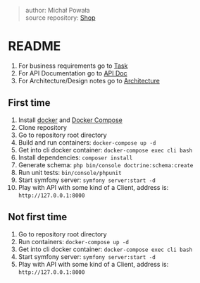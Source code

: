 > author: Michał Powała <br>
> source repository: [Shop](https://github.com/Crix4lis/Shop)

# README
1. For business requirements go to [Task](https://github.com/Crix4lis/Shop/blob/master/doc/Task.md)
1. For API Documentation go to [API Doc](https://github.com/Crix4lis/Shop/blob/master/doc/Documentation.md)
1. For Architecture/Design notes go to [Architecture](https://github.com/Crix4lis/Shop/blob/master/doc/Architecture.md)

## First time
1. Install [docker](https://docs.docker.com/install/) and [Docker Compose](https://docs.docker.com/compose/install/)
1. Clone repository
1. Go to repository root directory
1. Build and run containers: `docker-compose up -d`
1. Get into cli docker container: `docker-compose exec cli bash`
1. Install dependencies: `composer install`
1. Generate schema: `php bin/console doctrine:schema:create`
1. Run unit tests: `bin/console/phpunit`
1. Start symfony server: `symfony server:start -d`
1. Play with API with some kind of a Client, address is: `http://127.0.0.1:8000`

## Not first time
1. Go to repository root directory
1. Run containers: `docker-compose up -d`
1. Get into cli docker container: `docker-compose exec cli bash`
1. Start symfony server: `symfony server:start -d`
1. Play with API with some kind of a Client, address is: `http://127.0.0.1:8000`
